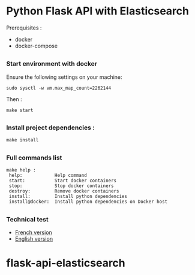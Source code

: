 # Python Flask API with Elasticsearch

Prerequisites :
- docker
- docker-compose

##

### Start environment with docker
Ensure the following settings on your machine: 
```
sudo sysctl -w vm.max_map_count=2262144
```
Then :
```
make start
```

##

### Install project dependencies :
```
make install
```

##

### Full commands list
```
make help :
 help:            Help command
 start:           Start docker containers
 stop:            Stop docker containers
 destroy:         Remove docker containers
 install:         Install python dependencies
 install@docker:  Install python dependencies on Docker host
```

##

### Technical test
- [French version](docs/technical_test_fr.md)
- [English version](docs/technical_test_en.md)

# flask-api-elasticsearch
